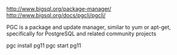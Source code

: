 http://www.bigsql.org/package-manager/
http://www.bigsql.org/docs/pgcli/pgcli/

PGC is a package and update manager, similar to yum or apt-get, specifically for PostgreSQL and related community projects

pgc install pg11
pgc start pg11
